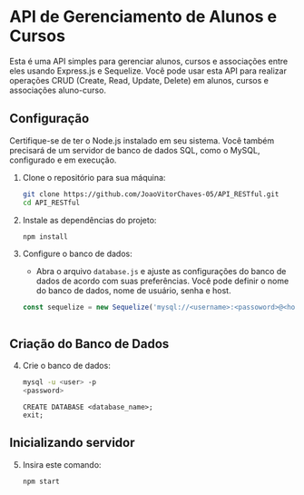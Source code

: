 # API de Gerenciamento de Alunos e Cursos

Esta é uma API simples para gerenciar alunos, cursos e associações entre eles usando Express.js e Sequelize. Você pode usar esta API para realizar operações CRUD (Create, Read, Update, Delete) em alunos, cursos e associações aluno-curso.

## Configuração

Certifique-se de ter o Node.js instalado em seu sistema. Você também precisará de um servidor de banco de dados SQL, como o MySQL, configurado e em execução.

1. Clone o repositório para sua máquina:

    ```bash
    git clone https://github.com/JoaoVitorChaves-05/API_RESTful.git
    cd API_RESTful

2. Instale as dependências do projeto:

    ```bash
    npm install

3. Configure o banco de dados:

   - Abra o arquivo `database.js` e ajuste as configurações do banco de dados de acordo com suas preferências. Você pode definir o nome do banco de dados, nome de usuário, senha e host.

   ```javascript
   const sequelize = new Sequelize('mysql://<username>:<passoword>@<host>:<port>/<database_name>')



## Criação do Banco de Dados

4. Crie o banco de dados:

    ```bash
    mysql -u <user> -p
    <password>
    ```

    ```mysql
    CREATE DATABASE <database_name>;
    exit;

## Inicializando servidor

5. Insira este comando:

    ```bash
    npm start
